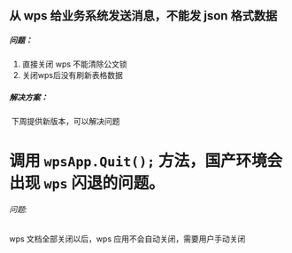 ## 从 wps 给业务系统发送消息，不能发 json 格式数据

##### 问题：

1. 直接关闭 wps 不能清除公文锁
2. 关闭wps后没有刷新表格数据

##### 解决方案：

​		下周提供新版本，可以解决问题

# 调用 `wpsApp.Quit();` 方法，国产环境会出现 `wps` 闪退的问题。

###### 问题:

wps 文档全部关闭以后，wps 应用不会自动关闭，需要用户手动关闭